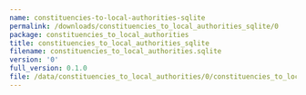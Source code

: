 ```yaml
---
name: constituencies-to-local-authorities-sqlite
permalink: /downloads/constituencies_to_local_authorities_sqlite/0
package: constituencies_to_local_authorities
title: constituencies_to_local_authorities_sqlite
filename: constituencies_to_local_authorities.sqlite
version: '0'
full_version: 0.1.0
file: /data/constituencies_to_local_authorities/0/constituencies_to_local_authorities.sqlite
---
```


